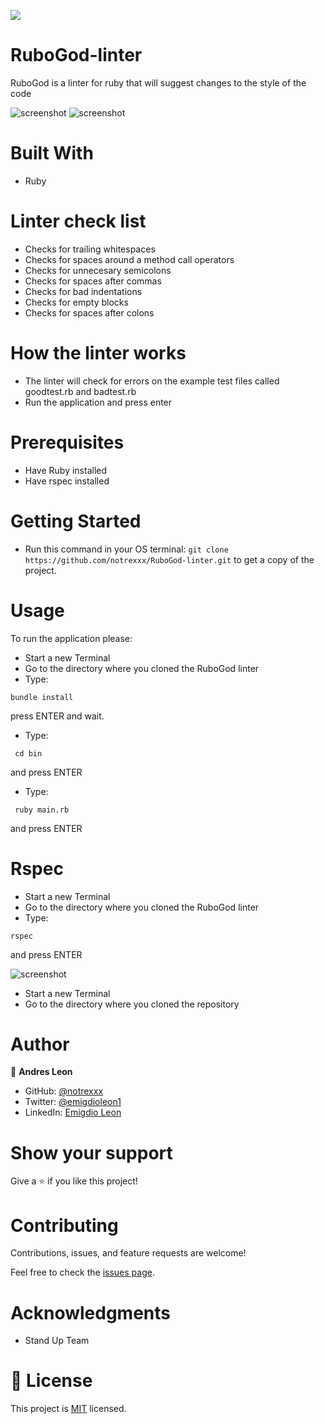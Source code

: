 
![](https://img.shields.io/badge/Microverse-blueviolet)


# RuboGod-linter
 RuboGod is a linter for ruby that will suggest changes to the style of the code

![screenshot](assets/screenshot2.png)
![screenshot](assets/screenshot1.png)

# Built With

- Ruby

# Linter check list

- Checks for trailing whitespaces
- Checks for spaces around a method call operators
- Checks for unnecesary semicolons
- Checks for spaces after commas
- Checks for bad indentations
- Checks for empty blocks
- Checks for spaces after colons

# How the linter works

- The linter will check for errors on the example test files called goodtest.rb and badtest.rb
- Run the application and press enter


# Prerequisites

- Have Ruby installed
- Have rspec installed

# Getting Started

- Run this command in your OS terminal: `git clone https://github.com/notrexxx/RuboGod-linter.git` to get a copy of the project.

# Usage
To run the application please:

- Start a new Terminal 
- Go to the directory where you cloned the RuboGod linter
- Type:
```
bundle install
```
press ENTER and wait.

- Type:
```
 cd bin
```
and press ENTER

- Type:
```
 ruby main.rb 
```
and press ENTER


# Rspec

- Start a new Terminal 
- Go to the directory where you cloned the RuboGod linter
- Type:
```
rspec
```
and press ENTER

![screenshot](assets/screenshot3.png)

- Start a new Terminal 
- Go to the directory where you cloned the repository

# Author

👤 **Andres Leon**

- GitHub: [@notrexxx](https://github.com/notrexxx)
- Twitter: [@emigdioleon1](https://twitter.com/emigdioleon1)
- LinkedIn: [Emigdio Leon](https://linkedin.com/emigdio-leon-689109195)


# Show your support

Give a ⭐️ if you like this project!

# Contributing

Contributions, issues, and feature requests are welcome!

Feel free to check the [issues page](https://github.com/notrexxx/RuboGod-linter/issues).

# Acknowledgments

- Stand Up Team

# 📝 License

This project is [MIT](./LICENSE) licensed.
